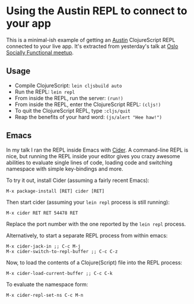 # Using the Austin REPL to connect to your app

This is a minimal-ish example of getting an
[Austin](https://github.com/cemerick/austin) ClojureScript REPL connected to
your live app. It's extracted from yesterday's talk at
[Oslo Socially Functional meetup](http://www.meetup.com/Oslo-Socially-Functional/events/176207202).

## Usage

* Compile ClojureScript: `lein cljsbuild auto`
* Run the REPL: `lein repl`
* From inside the REPL, run the server: `(run!)`
* From inside the REPL, enter the ClojureScript REPL: `(cljs!)`
* To quit the ClojureScript REPL, type `:cljs/quit`
* Reap the benefits of your hard word: `(js/alert "Hee haw!")`

## Emacs

In my talk I ran the REPL inside Emacs with
[Cider](https://github.com/clojure-emacs/cider). A command-line REPL is nice,
but running the REPL inside your editor gives you crazy awesome abilities to
evaluate single lines of code, loading code and switching namespace with simple
key-bindings and more.

To try it out, install Cider (assuming a fairly recent Emacs):

```
M-x package-install [RET] cider [RET]
```

Then start cider (assuming your `lein repl` process is still running):

```
M-x cider RET RET 54478 RET
```

Replace the port number with the one reported by the `lein repl` process.

Alternatively, to start a separate REPL process from within emacs:

```
M-x cider-jack-in ;; C-c M-j
M-x cider-switch-to-repl-buffer ;; C-c C-z
```

Now, to load the contents of a Clojure(Script) file into the REPL process:

```
M-x cider-load-current-buffer ;; C-c C-k
```

To evaluate the namespace form:

```
M-x cider-repl-set-ns C-c M-n
```
